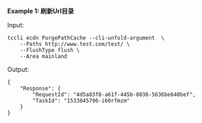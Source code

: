 **Example 1: 刷新Url目录**



Input: 

```
tccli ecdn PurgePathCache --cli-unfold-argument  \
    --Paths http://www.test.com/test/ \
    --FlushType flush \
    --Area mainland
```

Output: 
```
{
    "Response": {
        "RequestId": "4d5a83f8-a61f-445b-8036-5636be640bef",
        "TaskId": "1533045796-i60rfmzm"
    }
}
```


